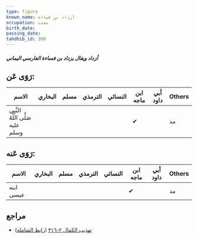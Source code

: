 ```yaml
---
type: figure
known_name: أزداد بن فساءة
occupation: محدث
birth_date:
passing_date:
tahdhib_id: 300
---
```

##### أزداد ويقال يزداد بن فساءة الفارسي اليماني

## رَوَى عَن:
| الاسم                             | البخاري | مسلم | الترمذي | النسائي | ابن ماجه | أبي داود | Others |
| --------------------------------- | ------- | ---- | ------- | ------- | -------- | -------- | ------ |
| النَّبِي صَلَّى اللَّهُ عليه وسلم |         |      |         |         | ✔        |          | مد     |
## رَوَى عَنه:
| الاسم     | البخاري | مسلم | الترمذي | النسائي | ابن ماجه | أبي داود | Others |
| --------- | ------- | ---- | ------- | ------- | -------- | -------- | ------ |
| ابنه عيسى |         |      |         |         | ✔        |          | مد     |
## مراجع
- [تهذيب الكمال ٢-٣١٦](obsidian://open?vault=Tahdhib-al-Kamal&file=Figures/٣٠٠-أزداد%20ويقال%20يزداد%20بن%20فساءة%20الفارسي%20اليماني) ([رابط الشاملة](https://shamela.ws/book/3722/797))